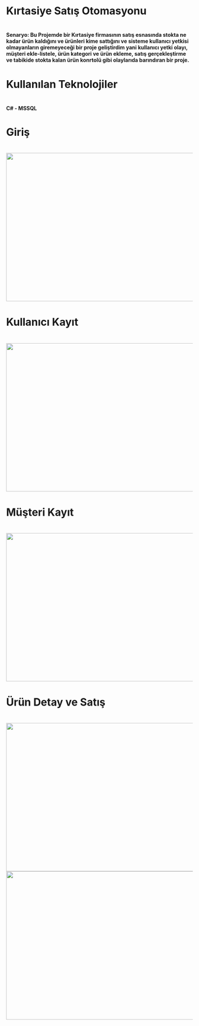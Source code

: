 <h1> Kırtasiye Satış Otomasyonu <h1>
<h4>Senaryo: Bu Projemde bir Kırtasiye firmasının satış esnasında stokta ne kadar ürün kaldığını ve ürünleri kime sattığını ve sisteme kullanıcı yetkisi olmayanların giremeyeceği bir proje geliştirdim yani kullanıcı yetki olayı, müşteri ekle-listele, ürün kategori ve ürün ekleme, satış gerçekleştirme ve tabikide stokta kalan ürün konrtolü gibi olaylarıda barındıran bir proje.<h4>
<h1>  Kullanılan Teknolojiler<h1>
<h4> C# - MSSQL  <h4>
<h1>Giriş<h1>
<img src="https://user-images.githubusercontent.com/116731704/213920837-e1acd561-abdc-476d-937d-2d28d9bc8df3.png" class="img-fluid" width="700px" height="400px">
<h1>Kullanıcı Kayıt<h1>
<img src="https://user-images.githubusercontent.com/116731704/213920875-62dc3d42-1c51-4cf7-b6b6-e0a7932dcd85.png" class="img-fluid" width="700px" height="400px">
<h1>Müşteri Kayıt<h1>
<img src="https://user-images.githubusercontent.com/116731704/213920922-fb12d7d6-f66e-40e4-bc9f-29a3e9299a3e.png" class="img-fluid" width="700px" height="400px">
<h1>Ürün Detay ve Satış<h1>
<img src="https://user-images.githubusercontent.com/116731704/213920950-258a4cbf-ba72-4bd3-a857-4fe21f9c8fba.png" class="img-fluid" width="700px" height="400px">
<img src="https://user-images.githubusercontent.com/116731704/213920956-07e3700e-9cf3-46fe-8621-9839003017a3.png" class="img-fluid" width="700px" height="400px">
